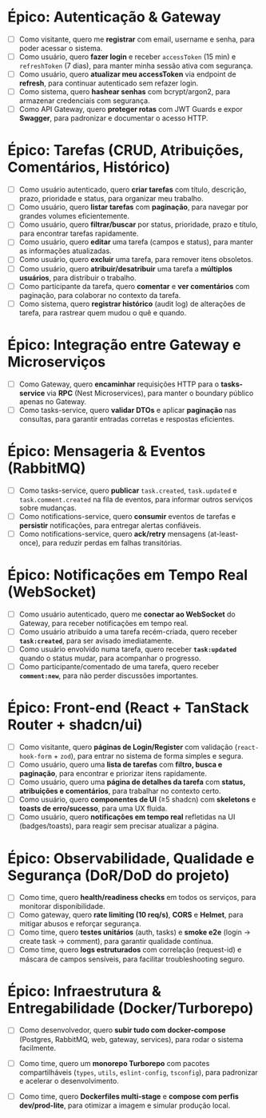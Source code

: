 # Épico: Autenticação & Gateway

* [ ] Como visitante, quero me **registrar** com email, username e senha, para poder acessar o sistema. 
* [ ] Como usuário, quero **fazer login** e receber `accessToken` (15 min) e `refreshToken` (7 dias), para manter minha sessão ativa com segurança. 
* [ ] Como usuário, quero **atualizar meu accessToken** via endpoint de **refresh**, para continuar autenticado sem refazer login. 
* [ ] Como sistema, quero **hashear senhas** com bcrypt/argon2, para armazenar credenciais com segurança. 
* [ ] Como API Gateway, quero **proteger rotas** com JWT Guards e expor **Swagger**, para padronizar e documentar o acesso HTTP. 

# Épico: Tarefas (CRUD, Atribuições, Comentários, Histórico)

* [ ] Como usuário autenticado, quero **criar tarefas** com título, descrição, prazo, prioridade e status, para organizar meu trabalho. 
* [ ] Como usuário, quero **listar tarefas** com **paginação**, para navegar por grandes volumes eficientemente. 
* [ ] Como usuário, quero **filtrar/buscar** por status, prioridade, prazo e título, para encontrar tarefas rapidamente. 
* [ ] Como usuário, quero **editar** uma tarefa (campos e status), para manter as informações atualizadas. 
* [ ] Como usuário, quero **excluir** uma tarefa, para remover itens obsoletos. 
* [ ] Como usuário, quero **atribuir/desatribuir** uma tarefa a **múltiplos usuários**, para distribuir o trabalho. 
* [ ] Como participante da tarefa, quero **comentar** e **ver comentários** com paginação, para colaborar no contexto da tarefa. 
* [ ] Como sistema, quero **registrar histórico** (audit log) de alterações de tarefa, para rastrear quem mudou o quê e quando. 

# Épico: Integração entre Gateway e Microserviços

* [ ] Como Gateway, quero **encaminhar** requisições HTTP para o **tasks-service** via **RPC** (Nest Microservices), para manter o boundary público apenas no Gateway. 
* [ ] Como tasks-service, quero **validar DTOs** e aplicar **paginação** nas consultas, para garantir entradas corretas e respostas eficientes. 

# Épico: Mensageria & Eventos (RabbitMQ)

* [ ] Como tasks-service, quero **publicar** `task.created`, `task.updated` e `task.comment.created` na fila de eventos, para informar outros serviços sobre mudanças. 
* [ ] Como notifications-service, quero **consumir** eventos de tarefas e **persistir** notificações, para entregar alertas confiáveis. 
* [ ] Como notifications-service, quero **ack/retry** mensagens (at-least-once), para reduzir perdas em falhas transitórias. 

# Épico: Notificações em Tempo Real (WebSocket)

* [ ] Como usuário autenticado, quero me **conectar ao WebSocket** do Gateway, para receber notificações em tempo real. 
* [ ] Como usuário atribuído a uma tarefa recém-criada, quero receber **`task:created`**, para ser avisado imediatamente. 
* [ ] Como usuário envolvido numa tarefa, quero receber **`task:updated`** quando o status mudar, para acompanhar o progresso. 
* [ ] Como participante/comentado de uma tarefa, quero receber **`comment:new`**, para não perder discussões importantes. 

# Épico: Front-end (React + TanStack Router + shadcn/ui)

* [ ] Como visitante, quero **páginas de Login/Register** com validação (`react-hook-form` + `zod`), para entrar no sistema de forma simples e segura. 
* [ ] Como usuário, quero uma **lista de tarefas** com **filtro, busca e paginação**, para encontrar e priorizar itens rapidamente. 
* [ ] Como usuário, quero uma **página de detalhes da tarefa** com **status, atribuições e comentários**, para trabalhar no contexto certo. 
* [ ] Como usuário, quero **componentes de UI** (≥5 shadcn) com **skeletons** e **toasts de erro/sucesso**, para uma UX fluida. 
* [ ] Como usuário, quero **notificações em tempo real** refletidas na UI (badges/toasts), para reagir sem precisar atualizar a página. 

# Épico: Observabilidade, Qualidade e Segurança (DoR/DoD do projeto)

* [ ] Como time, quero **health/readiness checks** em todos os serviços, para monitorar disponibilidade. 
* [ ] Como gateway, quero **rate limiting (10 req/s)**, **CORS** e **Helmet**, para mitigar abusos e reforçar segurança. 
* [ ] Como time, quero **testes unitários** (auth, tasks) e **smoke e2e** (login → create task → comment), para garantir qualidade contínua. 
* [ ] Como time, quero **logs estruturados** com correlação (request-id) e máscara de campos sensíveis, para facilitar troubleshooting seguro. 

# Épico: Infraestrutura & Entregabilidade (Docker/Turborepo)

* [ ] Como desenvolvedor, quero **subir tudo com docker-compose** (Postgres, RabbitMQ, web, gateway, services), para rodar o sistema facilmente. 
* [ ] Como time, quero um **monorepo Turborepo** com pacotes compartilháveis (`types`, `utils`, `eslint-config`, `tsconfig`), para padronizar e acelerar o desenvolvimento. 
* [ ] Como time, quero **Dockerfiles multi-stage** e **compose com perfis dev/prod-lite**, para otimizar a imagem e simular produção local. 

